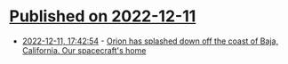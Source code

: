 # [Published on 2022-12-11](index.md)

* [2022-12-11, 17:42:54](https://news.ycombinator.com/item?id=33945370) - [Orion has splashed down off the coast of Baja, California. Our spacecraft's home](https://twitter.com/nasa_orion/status/1601995706642071552)
